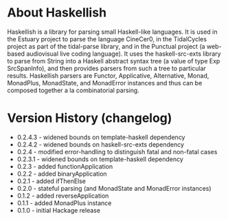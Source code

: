# About Haskellish

Haskellish is a library for parsing small Haskell-like languages. It is used in the Estuary project
to parse the language CineCer0, in the TidalCycles project as part of the tidal-parse library, and in
the Punctual project (a web-based audiovisual live coding language). It uses the haskell-src-exts library to
parse from String into a Haskell abstract syntax tree (a value of type Exp SrcSpanInfo), and then provides parsers from
such a tree to particular results. Haskellish parsers are Functor, Applicative, Alternative, Monad, MonadPlus, MonadState, and MonadError instances and thus can be composed together a la combinatorial parsing.

# Version History (changelog)

- 0.2.4.3 - widened bounds on template-haskell dependency
- 0.2.4.2 - widened bounds on haskell-src-exts dependency
- 0.2.4 - modified error-handling to distinguish fatal and non-fatal cases
- 0.2.3.1 - widened bounds on template-haskell dependency
- 0.2.3 - added functionApplication
- 0.2.2 - added binaryApplication
- 0.2.1 - added ifThenElse
- 0.2.0 - stateful parsing (and MonadState and MonadError instances)
- 0.1.2 - added reverseApplication
- 0.1.1 - added MonadPlus instance
- 0.1.0 - initial Hackage release
